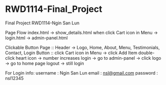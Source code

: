 # RWD1114-Final_Project
Final Project RWD1114-Ngin San Lun


Page Flow
 index.html -> show_details.html when click Cart icon in Menu -> login.html -> admin-panel.html

Clickable Button
Page :: Header -> Logo, Home, About, Menu, Testimonials, Contact, Login
Button :: click Cart icon in Menu -> click Add Item 
	double-click heart icon -> number increases
	login -> go to admin-panel -> click logo -> go to home page
	logout -> still login

For Login info:
username : Ngin San Lun
email : nsl@gmail.com
password : nsl12345
